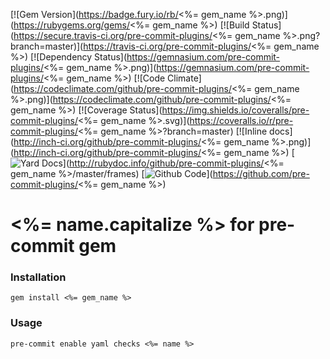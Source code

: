 [![Gem Version](https://badge.fury.io/rb/<%= gem_name %>.png)](https://rubygems.org/gems/<%= gem_name %>)
[![Build Status](https://secure.travis-ci.org/pre-commit-plugins/<%= gem_name %>.png?branch=master)](https://travis-ci.org/pre-commit-plugins/<%= gem_name %>)
[![Dependency Status](https://gemnasium.com/pre-commit-plugins/<%= gem_name %>.png)](https://gemnasium.com/pre-commit-plugins/<%= gem_name %>)
[![Code Climate](https://codeclimate.com/github/pre-commit-plugins/<%= gem_name %>.png)](https://codeclimate.com/github/pre-commit-plugins/<%= gem_name %>)
[![Coverage Status](https://img.shields.io/coveralls/pre-commit-plugins/<%= gem_name %>.svg)](https://coveralls.io/r/pre-commit-plugins/<%= gem_name %>?branch=master)
[![Inline docs](http://inch-ci.org/github/pre-commit-plugins/<%= gem_name %>.png)](http://inch-ci.org/github/pre-commit-plugins/<%= gem_name %>)
[![Yard Docs](http://img.shields.io/badge/yard-docs-blue.svg)](http://rubydoc.info/github/pre-commit-plugins/<%= gem_name %>/master/frames)
[![Github Code](http://img.shields.io/badge/github-code-blue.svg)](https://github.com/pre-commit-plugins/<%= gem_name %>)

# <%= name.capitalize %> for pre-commit gem

### Installation

    gem install <%= gem_name %>

### Usage

    pre-commit enable yaml checks <%= name %>
